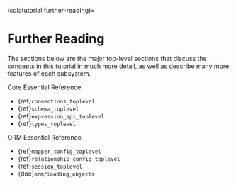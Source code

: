 (sqlatutorial:further-reading)=

# Further Reading

The sections below are the major top-level sections that discuss the concepts
in this tutorial in much more detail, as well as describe many more features
of each subsystem.

Core Essential Reference

- {ref}`connections_toplevel`
- {ref}`schema_toplevel`
- {ref}`expression_api_toplevel`
- {ref}`types_toplevel`

ORM Essential Reference

- {ref}`mapper_config_toplevel`
- {ref}`relationship_config_toplevel`
- {ref}`session_toplevel`
- {doc}`orm/loading_objects`
